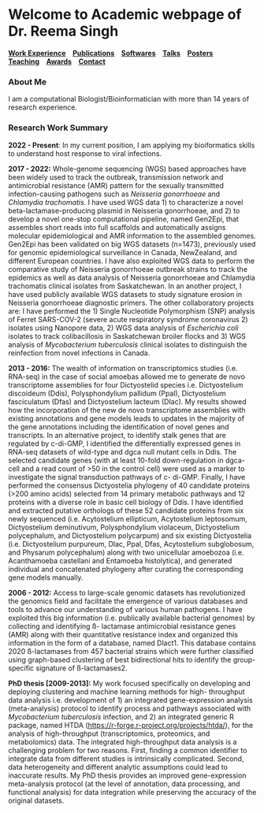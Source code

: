 # Welcome to Academic webpage of Dr. Reema Singh
**[Work Experience](_pages/Experience.md)**&emsp;**[Publications](_pages/Publications.md)**&emsp;**[Softwares](_pages/software.md)**&emsp;**[Talks](_pages/Talks.md)**&emsp;**[Posters](_pages/Posters.md)**&emsp;**[Teaching](_pages/Teaching.md)**&emsp;**[Awards](_pages/Awards.md)**&emsp;**[Contact](_pages/Contact.md)**

### About Me
I am a computational Biologist/Bioinformatician with more than 14 years of research experience. 


### Research Work Summary 

**2022 - Present**: In my current position, I am applying my bioiformatics skills to understand host response to viral infections.

**2017 - 2022:** Whole-genome sequencing (WGS) based approaches have been widely used to track the outbreak, transmission network and antimicrobial resistance (AMR) pattern for the sexually transmitted infection-causing pathogens such as *Neisseria gonorrhoeae* and *Chlamydia trachomatis*. I have used WGS data 1) to characterize a novel beta-lactamase-producing plasmid in Neisseria gonorrhoeae, and 2) to develop a novel one-stop computational pipeline, named Gen2Epi, that assembles short reads into full scaffolds and automatically assigns molecular epidemiological and AMR information to the assembled genomes. Gen2Epi has been validated on big WGS datasets (n=1473), previously used for genomic epidemiological surveillance in Canada, NewZealand, and different European countries. I have also exploited WGS data to perform the comparative study of Neisseria gonorrhoeae outbreak strains to track the epidemics as well as data analysis of Neisseria gonorrhoeae and Chlamydia trachomatis clinical isolates from Saskatchewan. In an another project, I have used publicly available WGS datasets to study signature erosion in Neisseria gonorrhoeae diagnostic primers. The other collaboratory projects are: I have performed the 1) Single Nucleotide Polymorphism (SNP) analysis of Ferret SARS-COV-2 (severe acute respiratory syndrome coronavirus 2) isolates using Nanopore data, 2) WGS data analysis of *Escherichia coli* isolates to track colibacillosis in Saskatchewan broiler flocks and 3) WGS analysis of *Mycobacterium tuberculosis* clinical isolates to distinguish the reinfection from novel infections in Canada.<br/> 

**2013 - 2016:** The wealth of information on transcriptomics studies (i.e. RNA-seq) in the case of social amoebas allowed me to generate de novo transcriptome assemblies for four Dictyostelid species i.e. Dictyostelium discoideum (Ddis), Polysphondylium pallidum (Ppal), Dictyostelium fasciculatum (Dfas) and Dictyostelium lacteum (Dlac). My results showed how the incorporation of the new de novo transcriptome assemblies with existing annotations and gene models leads to updates in the majority of the gene annotations including the identification of novel genes and transcripts. In an alternative project, to identify stalk genes that are regulated by c-di-GMP, I identified the differentially expressed genes in RNA-seq datasets of wild-type and dgca null mutant cells in Ddis. The selected candidate genes (with at least 10-fold down-regulation in dgca- cell and a read count of >50 in the control cell) were used as a marker to investigate the signal transduction pathways of c- di-GMP. Finally, I have performed the consensus Dictyostelia phylogeny of 40 candidate proteins (>200 amino acids) selected from 14 primary metabolic pathways and 12 proteins with a diverse role in basic cell biology of Ddis. I have identified and extracted putative orthologs of these 52 candidate proteins from six newly sequenced (i.e. Acytostelium ellipticum, Acytostelium leptosomum, Dictyostelium deminutivum, Polysphondylium violaceum, Dictyostelium polycephalum, and Dictyostelium polycarpum) and six existing Dictyostelia (i.e. Dictyostelium purpureum, Dlac, Ppal, Dfas, Acytostelium subglobosum, and Physarum polycephalum) along with two unicellular amoebozoa (i.e. Acanthamoeba castellani and Entamoeba histolytica), and generated individual and concatenated phylogeny after curating the corresponding gene models manually.

**2006 - 2012:** Access to large-scale genomic datasets has revolutionized the genomics field and facilitate the emergence of various databases and tools to advance our understanding of various human pathogens. I have exploited this big information (i.e. publically available bacterial genomes) by collecting and identifying ß- lactamase antimicrobial resistance genes (AMR) along with their quantitative resistance index and organized this information in the form of a database, named Dlact1. This database contains 2020 ß-lactamases from 457 bacterial strains which were further classified using graph-based clustering of best bidirectional hits to identify the group-specific signature of ß-lactamases2.

**PhD thesis [2009-2013]:** My work focused specifically on developing and deploying clustering and machine learning methods for high- throughput data analysis i.e. development of 1) an integrated gene-expression analysis (meta-analysis) protocol to identify process and pathways associated with *Mycobacterium tuberculosis* infection, and 2) an integrated generic R package, named HTDA (https://r-forge.r-project.org/projects/htda/), for the analysis of high-throughput (transcriptomics, proteomics, and metabolomics) data. The integrated high-throughput data analysis is a challenging problem for two reasons. First, finding a common identifier to integrate data from different studies is intrinsically complicated. Second, data heterogeneity and different analytic assumptions could lead to inaccurate results. My PhD thesis provides an improved gene-expression meta-analysis protocol (at the level of annotation, data processing, and functional analysis) for data integration while preserving the accuracy of the original datasets.




